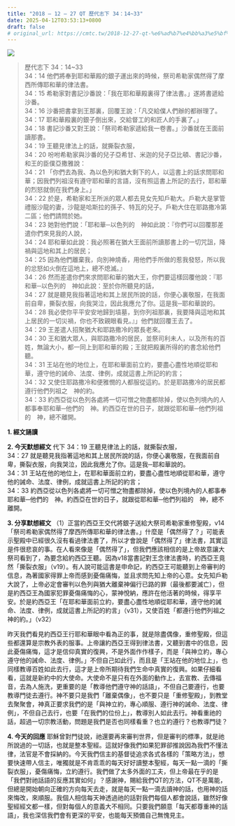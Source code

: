 ```yaml
---
title: "2018 – 12 – 27 QT 歷代志下 34：14~33"
date: 2025-04-12T03:53:13+0800
draft: false
# original_url: https://cmtc.tw/2018-12-27-qt-%e6%ad%b7%e4%bb%a3%e5%bf%97%e4%b8%8b-34%ef%bc%9a1433
---
```


![](/images/qt.jpg)
> 歷代志下 34：14\~33  
> 34：14 他們將奉到耶和華殿的銀子運出來的時候，祭司希勒家偶然得了摩西所傳耶和華的律法書。  
> 34：15 希勒家對書記沙番說：「我在耶和華殿裏得了律法書。」遂將書遞給沙番。  
> 34：16 沙番把書拿到王那裏，回覆王說：「凡交給僕人們辦的都辦理了。  
> 34：17 耶和華殿裏的銀子倒出來，交給督工的和匠人的手裏了。」  
> 34：18 書記沙番又對王說：「祭司希勒家遞給我一卷書。」沙番就在王面前讀那書。  
> 34：19 王聽見律法上的話，就撕裂衣服，  
> 34：20 吩咐希勒家與沙番的兒子亞希甘、米迦的兒子亞比頓、書記沙番，和王的臣僕亞撒雅說：  
> 34：21 「你們去為我、為以色列和猶大剩下的人，以這書上的話求問耶和華；因我們列祖沒有遵守耶和華的言語，沒有照這書上所記的去行，耶和華的烈怒就倒在我們身上。」  
> 34：22 於是，希勒家和王所派的眾人都去見女先知戶勒大。戶勒大是掌管禮服沙龍的妻，沙龍是哈斯拉的孫子、特瓦的兒子。戶勒大住在耶路撒冷第二區；他們請問於她。  
> 34：23 她對他們說：「耶和華─以色列的　神如此說：『你們可以回覆那差遣你們來見我的人說，  
> 34：24 耶和華如此說：我必照著在猶大王面前所讀那書上的一切咒詛，降禍與這地和其上的居民；  
> 34：25 因為他們離棄我，向別神燒香，用他們手所做的惹我發怒，所以我的忿怒如火倒在這地上，總不熄滅。』  
> 34：26 然而差遣你們來求問耶和華的猶大王，你們要這樣回覆他說：『耶和華─以色列的　神如此說：至於你所聽見的話，  
> 34：27 就是聽見我指著這地和其上居民所說的話，你便心裏敬服，在我面前自卑，撕裂衣服，向我哭泣，因此我應允了你。這是我─耶和華說的。  
> 34：28 我必使你平平安安地歸到墳墓，到你列祖那裏，我要降與這地和其上居民的一切災禍，你也不致親眼看見。』」他們就回覆王去了。  
> 34：29 王差遣人招聚猶大和耶路撒冷的眾長老來。  
> 34：30 王和猶大眾人，與耶路撒冷的居民，並祭司利未人，以及所有的百姓，無論大小，都一同上到耶和華的殿；王就把殿裏所得的約書念給他們聽。  
> 34：31 王站在他的地位上，在耶和華面前立約，要盡心盡性地順從耶和華，遵守他的誡命、法度、律例，成就這書上所記的約言；  
> 34：32 又使住耶路撒冷和便雅憫的人都服從這約。於是耶路撒冷的居民都遵行他們列祖之　神的約。  
> 34：33 約西亞從以色列各處將一切可憎之物盡都除掉，使以色列境內的人都事奉耶和華─他們的　神。約西亞在世的日子，就跟從耶和華─他們列祖的　神，總不離開。

**1. 經文誦讀**

**2.  今天默想經文**
代下 34：19 王聽見律法上的話，就撕裂衣服，  
34：27 就是聽見我指著這地和其上居民所說的話，你便心裏敬服，在我面前自卑，撕裂衣服，向我哭泣，因此我應允了你。這是我─耶和華說的。  
34：31 王站在他的地位上，在耶和華面前立約，要盡心盡性地順從耶和華，遵守他的誡命、法度、律例，成就這書上所記的約言；  
34：33 約西亞從以色列各處將一切可憎之物盡都除掉，使以色列境內的人都事奉耶和華─他們的　神。約西亞在世的日子，就跟從耶和華─他們列祖的　神，總不離開。

**3. 分享默想經文**
（1）正當約西亞王交代將銀子送給大祭司希勒家重修聖殿，v14「祭司希勒家偶然得了摩西所傳耶和華的律法書。」什麼是「偶然得了？」可能表示聖殿中已經很久沒有看過律法書了，所以才會說是「偶然得了」律法書，其實這是件很悲哀的事。在人看來像是「偶然得了」，但我們應該相信的是上帝故意讓大祭司看到了，為要念給約西亞王聽。因為v18當書記對王念律法書時，約西亞王竟然「撕裂衣服」（v19）。有人說可能這書是申命記，約西亞王可能聽到上帝審判的信息，為著國家得罪上帝而感到憂傷痛悔，並且求問先知上帝的心意。女先知戶勒大說了，上帝必定會審判以色列與猶大離棄神偏行已路的罪（最後都要滅亡），但是約西亞王為國家犯罪憂傷痛悔的心，蒙神悅納，應許在他活著的時候，得享平安。於是約西亞王「在耶和華面前立約，要盡心盡性地順從耶和華，遵守他的誡命、法度、律例，成就這書上所記的約言」（v31），又使百姓「都遵行他們列祖之神的約。」（v32）

昨天我們看見約西亞王行耶和華眼中看為正的事，就是除盡偶像，重修聖殿，但這些都還算是宗教外表的服事。上帝讓約西亞王得到律法書，又聽到書中的信息，因此憂傷痛悔，這才是信仰真實的復興，不是外面作作樣子，而是「與神立約，專心遵守他的誡命、法度、律例。」不但自己如此行，而且是「王站在他的地位上」，也同樣教導百姓如此去行，這才是上帝所期待我們生命中真實的復興。如果仔細看看，這就是新約中的大使命。大使命不是只有在外面的動作上，去宣教、去傳福音，去為人施洗，更重要的是「教導他們遵守神的話語」，不但自己要遵行，也要教導門徒去遵行。神不要只是我們「離棄偶像」，也不要只是「重修聖殿」，到教堂去聚聚會，神真正要求我們的是「與神立約，專心順服、遵行神的誡命、法度、律例」，不但自己去行，也要「在我們的位份上」，教導別人如此去行。神看重祂的話，超過一切宗教活動，問題是我們是否也同樣看重？也立約遵行？也教導門徒？

**4. 今天的回應**
耶穌曾對門徒說，祂還要再來審判世界，但是審判的標準，就是祂所說過的一切話，也就是整本聖經。這就好像我們如果犯罪卻推說因為我們不懂法律，法官是不會採納的。今天我們信主的基督徒追求各式各樣的「策略方法」，想要快速帶人信主，唯獨就是不肯乖乖的每天好好讀整本聖經，每天一點一滴的「撕裂衣服」，憂傷痛悔，立約遵行。我們做了太多外面的工夫，但上帝最在乎的是「我們對祂話語的反應其實如何」？感謝神，賜給我們QT的方法，QT不是萬能，但總是開始朝向正確的方向每天去走，就是每天一點一滴去讀神的話，也用神的話來悔改，來順服。我個人相信每天神透過祂的話對我們每個人都會說話，雖然好像聖經經文都一樣，但對每個人的意義大不相同。只要我們願意「每天都尊重神的話語」，我也深信我們會有更深的平安，也能每天預備自己無愧見主。
